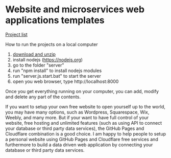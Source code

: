 # Website and microservices web applications templates

[Project list](https://projects.vmiis.com/sites/)
  
How to run the projects on a local computer
1. [download and unzip](https://github.com/vmiis/projects/archive/master.zip)
2. install nodejs (https://nodejs.org)
3. go to the folder "server"
4. run "npm install" to install nodejs modules
5. run "server.js.start.bat" to start the server
6. open you web browser, type http://localhost:8000 


Once you get everything running on your computer, you can add, modify and delete any part of the contents.
<br/>


If you want to setup your own free website to open yourself up to the world, 
you may have many options, such as Wordpress, Squarespace, Wix, Weebly, 
and many more. But if your want to have full control of your website, 
free hosting and unlimited features (such as using API to connect your 
database or third party data services), the GitHub Pages and Cloudflare 
combination is a good choice. I am happy to help people to setup a personal 
website using GitHub Pages and Cloudflare free services and furthermore 
to build a data driven web application by connecting your database or 
third party data services.
